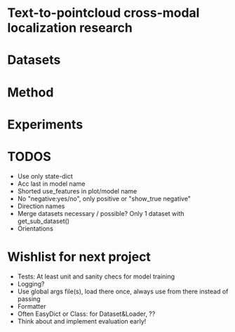 # Text-to-pointcloud cross-modal localization research

# Datasets

# Method

# Experiments

# TODOS
- Use only state-dict
- Acc last in model name
- Shorted use_features in plot/model name
- No "negative:yes/no", only positive or "show_true negative"
- Direction names
- Merge datasets necessary / possible? Only 1 dataset with get_sub_dataset()
- Orientations

# Wishlist for next project
- Tests: At least unit and sanity checs for model training
- Logging?
- Use global args file(s), load there once, always use from there instead of passing
- Formatter
- Often EasyDict or Class: for Dataset&Loader, ??
- Think about and implement evaluation early!